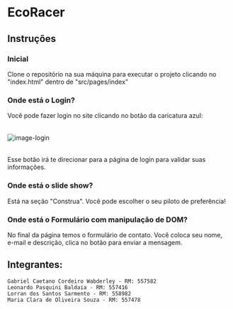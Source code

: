 # EcoRacer

## Instruções

### Inicial
Clone o repositório na sua máquina para executar o projeto clicando no "index.html" dentro de "src/pages/index"

### Onde está o Login?
Você pode fazer login no site clicando no botão da caricatura azul:
######
![image-login](https://github.com/maria-kaki/EcoRacer/assets/123563801/7b82dc1c-fa05-47e3-b716-30c548b9f707)
######
Esse botão irá te direcionar para a página de login para validar suas informações.

### Onde está o slide show?
Está na seção "Construa".
Você pode escolher o seu piloto de preferência!

### Onde está o Formulário com manipulação de DOM?
No final da página temos o formulário de contato.
Você coloca seu nome, e-mail e descrição, clica no botão para enviar a mensagem.

## Integrantes:
    Gabriel Caetano Cordeiro Wabderley - RM: 557582
    Leonardo Pasquini Baldaia - RM: 557416
    Lorran dos Santos Sarmento - RM: 558982
    Maria Clara de Oliveira Souza - RM: 557478

